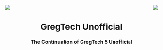 
<img src="https://i.imgur.com/9jkn0cO.png" align="left">
<img src="https://i.imgur.com/9jkn0cO.png" align="right">
<br/>
<h1 align="center">GregTech Unofficial</h1>
<h3 align="center">The Continuation of GregTech 5 Unofficial</h3>

